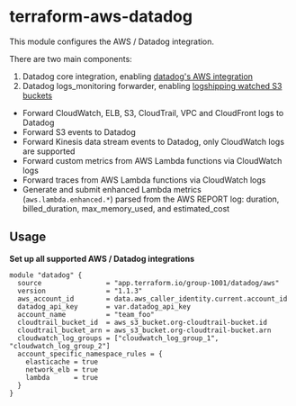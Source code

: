 # terraform-aws-datadog

This module configures the AWS / Datadog integration.

There are two main components:

1. Datadog core integration, enabling [datadog's AWS integration](https://docs.datadoghq.com/integrations/amazon_web_services/)
2. Datadog logs_monitoring forwarder, enabling [logshipping watched S3 buckets](https://github.com/DataDog/datadog-serverless-functions/tree/master/aws/logs_monitoring)
  - Forward CloudWatch, ELB, S3, CloudTrail, VPC and CloudFront logs to Datadog
  - Forward S3 events to Datadog
  - Forward Kinesis data stream events to Datadog, only CloudWatch logs are supported
  - Forward custom metrics from AWS Lambda functions via CloudWatch logs
  - Forward traces from AWS Lambda functions via CloudWatch logs
  - Generate and submit enhanced Lambda metrics (`aws.lambda.enhanced.*`) parsed from the AWS REPORT log: duration, billed_duration, max_memory_used, and estimated_cost


## Usage

**Set up all supported AWS / Datadog integrations**

```
module "datadog" {
  source                = "app.terraform.io/group-1001/datadog/aws"
  version               = "1.1.3"
  aws_account_id        = data.aws_caller_identity.current.account_id
  datadog_api_key       = var.datadog_api_key
  account_name          = "team_foo"
  cloudtrail_bucket_id  = aws_s3_bucket.org-cloudtrail-bucket.id
  cloudtrail_bucket_arn = aws_s3_bucket.org-cloudtrail-bucket.arn
  cloudwatch_log_groups = ["cloudwatch_log_group_1", "cloudwatch_log_group_2"]
  account_specific_namespace_rules = {
    elasticache = true
    network_elb = true
    lambda      = true
  }
}
```
